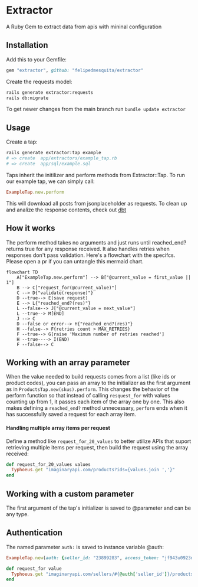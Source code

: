 # Extractor
 A Ruby Gem to extract data from apis with mininal configuration
## Installation
 Add this to your Gemfile:
 ```ruby
gem "extractor", github: "felipedmesquita/extractor"
 ```
Create the requests model:
```bash
rails generate extractor:requests
rails db:migrate
```
To get newer changes from the main branch run `bundle update extractor`

## Usage
Create a tap:
```bash
rails generate extractor:tap example
# => create  app/extractors/example_tap.rb
# => create  app/sql/example.sql
```
Taps inherit the initilizer and perform methods from Extractor::Tap. To run our example tap, we can simply call:
```ruby
ExampleTap.new.perform
```
This will download all posts from jsonplaceholder as requests.
To clean up and analize the response contents, check out [dbt](https://github.com/felipedmesquita/dbt)

## How it works
The perform method takes no arguments and just runs until reached_end? returns true for any response received. It also handles retries when responses don't pass validation. Here's a flowchart with the specifcs. Please open a pr if you can untangle this mermaid chart.

```mermaid
flowchart TD
    A["ExampleTap.new.perform"] --> B["@current_value = first_value || 1"]
    B --> C["request_for(@current_value)"]
    C --> D{"validate(response)"}
    D --true--> E(save request)
    E --> L{"reached_end?(res)"}
    L --false--> J["@current_value = next_value"]
    L --true--> M[END]
    J --> C
    D --false or error--> H{"reached_end?(res)"}
    H --false--> F{retries count > MAX_RETRIES}
    F --true--> G[raise 'Maximum number of retries reached']
    H --true----> I(END)
    F --false--> C
```

## Working with an array parameter
When the value needed to build requests comes from a list (like ids or product codes), you can pass an array to the initializer as the first argument as in `ProductsTap.new(skus).perform`. This changes the behavior of the perform function so that instead of calling `resquest_for` with values counting up from 1, it passes each item of the array one by one. This also makes defining a `reached_end?` method unnecessary, `perform` ends when it has successfully saved a request for each array item.

#### Handling multiple array items per request
Define a method like `request_for_20_values` to better utilize APIs that suport retrieving multiple items per request, then build the request using the array received:
```ruby
def request_for_20_values values
  Typhoeus.get "imaginaryapi.com/products?ids={values.join ','}"
end
```

## Working with a custom parameter
The first argument of the tap's initializer is saved to @parameter and can be any type.

## Authentication
The named parameter `auth:` is saved to instance variable @auth:
```ruby
ExampleTap.new(auth: {seller_id: "23899283", access_token: "jf943u0923nd"}).perform
```
```ruby
def request_for value
  Typhoeus.get "imaginaryapi.com/sellers/#{@auth['seller_id']}/products?access_token=#{@auth['access_token']}"
end
```

